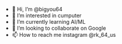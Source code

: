 - 👋 Hi, I’m @bigyou64
- 👀 I’m interested in cumputer
- 🌱 I’m currently learning AI/ML
- 💞️ I’m looking to collaborate on Google
- 📫 How to reach me instagram @rk_64_us

